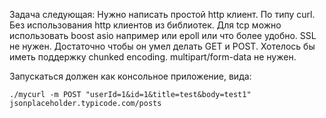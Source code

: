 Задача следующая:
Нужно написать простой http клиент. По типу curl. Без использования http клиентов из библиотек. Для tcp можно
использовать boost asio например или epoll или что более удобно. SSL не нужен. Достаточно чтобы он умел делать GET и
POST. Хотелось бы иметь поддержку chunked encoding. multipart/form-data не нужен.

Запускаться должен как консольное приложение, вида:
```shell
./mycurl -m POST "userId=1&id=1&title=test&body=test1" jsonplaceholder.typicode.com/posts
```